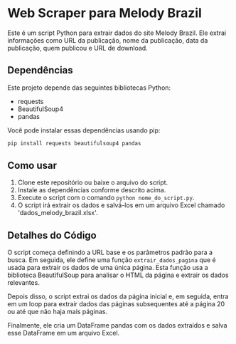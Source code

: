 # Web Scraper para Melody Brazil

Este é um script Python para extrair dados do site Melody Brazil. Ele extrai informações como URL da publicação, nome da publicação, data da publicação, quem publicou e URL de download.

## Dependências

Este projeto depende das seguintes bibliotecas Python:

- requests
- BeautifulSoup4
- pandas

Você pode instalar essas dependências usando pip:

```bash
pip install requests beautifulsoup4 pandas
```

## Como usar

1. Clone este repositório ou baixe o arquivo do script.
2. Instale as dependências conforme descrito acima.
3. Execute o script com o comando `python nome_do_script.py`.
4. O script irá extrair os dados e salvá-los em um arquivo Excel chamado 'dados_melody_brazil.xlsx'.

## Detalhes do Código

O script começa definindo a URL base e os parâmetros padrão para a busca. Em seguida, ele define uma função `extrair_dados_pagina` que é usada para extrair os dados de uma única página. Esta função usa a biblioteca BeautifulSoup para analisar o HTML da página e extrair os dados relevantes.

Depois disso, o script extrai os dados da página inicial e, em seguida, entra em um loop para extrair dados das páginas subsequentes até a página 20 ou até que não haja mais páginas.

Finalmente, ele cria um DataFrame pandas com os dados extraídos e salva esse DataFrame em um arquivo Excel.